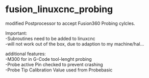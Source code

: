 # fusion_linuxcnc_probing

modified Postprocessor to accept Fusion360 Probing cylcles.

Important:  
-Subroutines need to be added to linuxcnc  
-will not work out of the box, due to adaption to my machine/hal...  

additional features:  
-M300 for in G-Code tool-lenght probing  
-Probe active Pin checked to prevent crashing  
-Probe Tip Calibration Value used from Probebasic  
